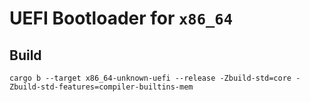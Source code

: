 # UEFI Bootloader for `x86_64`

## Build

```
cargo b --target x86_64-unknown-uefi --release -Zbuild-std=core -Zbuild-std-features=compiler-builtins-mem 
```
